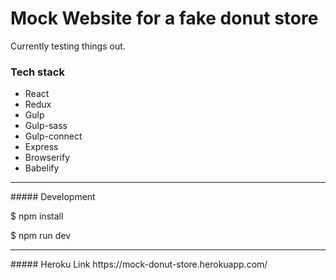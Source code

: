 # Mock Website for a fake donut store

Currently testing things out.

### Tech stack
- React
- Redux
- Gulp
- Gulp-sass
- Gulp-connect
- Express
- Browserify
- Babelify

<hr/>
##### Development

$ npm install

$ npm run dev
<hr/>
##### Heroku Link
https://mock-donut-store.herokuapp.com/
